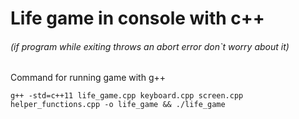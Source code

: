 # Life game in console with c++

###### (if program while exiting throws an abort error don`t worry about it)

Command for running game with g++
```shell
g++ -std=c++11 life_game.cpp keyboard.cpp screen.cpp helper_functions.cpp -o life_game && ./life_game
```
